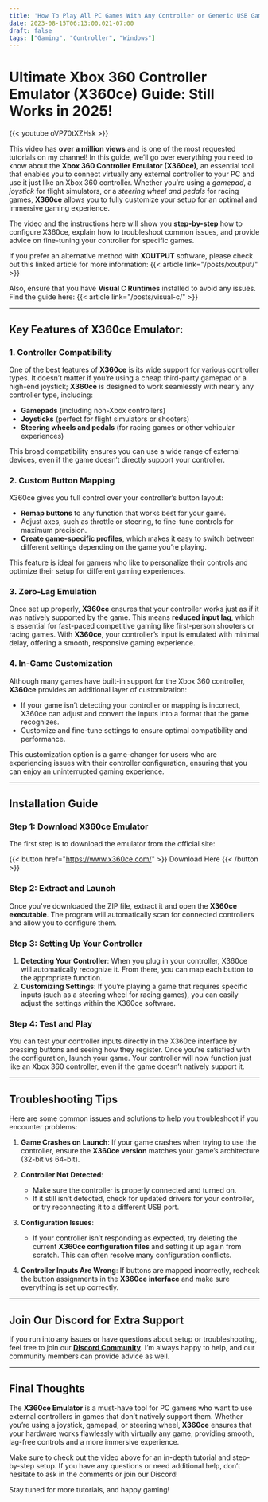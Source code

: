 ```yaml
---
title: 'How To Play All PC Games With Any Controller or Generic USB Gamepad [X360CE]'
date: 2023-08-15T06:13:00.021-07:00
draft: false  
tags: ["Gaming", "Controller", "Windows"]
---
```

# Ultimate Xbox 360 Controller Emulator (X360ce) Guide: Still Works in 2025!

{{< youtube oVP70tXZHsk >}}

This video has **over a million views** and is one of the most requested tutorials on my channel! In this guide, we’ll go over everything you need to know about the **Xbox 360 Controller Emulator (X360ce)**, an essential tool that enables you to connect virtually any external controller to your PC and use it just like an Xbox 360 controller. Whether you’re using a *gamepad*, a *joystick* for flight simulators, or a *steering wheel and pedals* for racing games, **X360ce** allows you to fully customize your setup for an optimal and immersive gaming experience.

The video and the instructions here will show you **step-by-step** how to configure X360ce, explain how to troubleshoot common issues, and provide advice on fine-tuning your controller for specific games. 

If you prefer an alternative method with **XOUTPUT** software, please check out this linked article for more information:
{{< article link="/posts/xoutput/" >}}

Also, ensure that you have **Visual C Runtimes** installed to avoid any issues. Find the guide here:
{{< article link="/posts/visual-c/" >}}

---

## Key Features of X360ce Emulator:

### 1. **Controller Compatibility**
One of the best features of **X360ce** is its wide support for various controller types. It doesn’t matter if you’re using a cheap third-party gamepad or a high-end joystick; **X360ce** is designed to work seamlessly with nearly any controller type, including:
   - **Gamepads** (including non-Xbox controllers)
   - **Joysticks** (perfect for flight simulators or shooters)
   - **Steering wheels and pedals** (for racing games or other vehicular experiences)

This broad compatibility ensures you can use a wide range of external devices, even if the game doesn’t directly support your controller.

### 2. **Custom Button Mapping**
X360ce gives you full control over your controller’s button layout:
   - **Remap buttons** to any function that works best for your game.
   - Adjust axes, such as throttle or steering, to fine-tune controls for maximum precision.
   - **Create game-specific profiles**, which makes it easy to switch between different settings depending on the game you’re playing.

This feature is ideal for gamers who like to personalize their controls and optimize their setup for different gaming experiences.

### 3. **Zero-Lag Emulation**
Once set up properly, **X360ce** ensures that your controller works just as if it was natively supported by the game. This means **reduced input lag**, which is essential for fast-paced competitive gaming like first-person shooters or racing games. With **X360ce**, your controller’s input is emulated with minimal delay, offering a smooth, responsive gaming experience.

### 4. **In-Game Customization**
Although many games have built-in support for the Xbox 360 controller, **X360ce** provides an additional layer of customization:
   - If your game isn’t detecting your controller or mapping is incorrect, X360ce can adjust and convert the inputs into a format that the game recognizes.
   - Customize and fine-tune settings to ensure optimal compatibility and performance.

This customization option is a game-changer for users who are experiencing issues with their controller configuration, ensuring that you can enjoy an uninterrupted gaming experience.

---

## Installation Guide

### Step 1: **Download X360ce Emulator**
The first step is to download the emulator from the official site:
 
{{< button href="https://www.x360ce.com/" >}}
Download Here
{{< /button >}} 

### Step 2: **Extract and Launch**
Once you've downloaded the ZIP file, extract it and open the **X360ce executable**. The program will automatically scan for connected controllers and allow you to configure them.

### Step 3: **Setting Up Your Controller**
1. **Detecting Your Controller**: When you plug in your controller, X360ce will automatically recognize it. From there, you can map each button to the appropriate function.
2. **Customizing Settings**: If you’re playing a game that requires specific inputs (such as a steering wheel for racing games), you can easily adjust the settings within the X360ce software.

### Step 4: **Test and Play**
You can test your controller inputs directly in the X360ce interface by pressing buttons and seeing how they register. Once you’re satisfied with the configuration, launch your game. Your controller will now function just like an Xbox 360 controller, even if the game doesn’t natively support it.

---

## Troubleshooting Tips

Here are some common issues and solutions to help you troubleshoot if you encounter problems:

1. **Game Crashes on Launch**: If your game crashes when trying to use the controller, ensure the **X360ce version** matches your game’s architecture (32-bit vs 64-bit).
   
2. **Controller Not Detected**: 
   - Make sure the controller is properly connected and turned on.
   - If it still isn’t detected, check for updated drivers for your controller, or try reconnecting it to a different USB port.

3. **Configuration Issues**: 
   - If your controller isn’t responding as expected, try deleting the current **X360ce configuration files** and setting it up again from scratch. This can often resolve many configuration conflicts.

4. **Controller Inputs Are Wrong**: If buttons are mapped incorrectly, recheck the button assignments in the **X360ce interface** and make sure everything is set up correctly.

---

## Join Our Discord for Extra Support

If you run into any issues or have questions about setup or troubleshooting, feel free to join our **[Discord Community](https://discord.com/invite/3Ypxd223fk)**. I’m always happy to help, and our community members can provide advice as well.

---

## Final Thoughts

The **X360ce Emulator** is a must-have tool for PC gamers who want to use external controllers in games that don’t natively support them. Whether you’re using a joystick, gamepad, or steering wheel, **X360ce** ensures that your hardware works flawlessly with virtually any game, providing smooth, lag-free controls and a more immersive experience.

Make sure to check out the video above for an in-depth tutorial and step-by-step setup. If you have any questions or need additional help, don’t hesitate to ask in the comments or join our Discord!

Stay tuned for more tutorials, and happy gaming!

